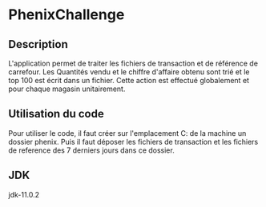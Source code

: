 # PhenixChallenge

## Description 

L'application permet de traiter les fichiers de transaction et de référence de carrefour. Les Quantités vendu et le chiffre d'affaire obtenu sont trié et le top 100 est écrit dans un fichier. Cette action est effectué globalement et pour chaque magasin unitairement.

## Utilisation du code

Pour utiliser le code, il faut créer sur l'emplacement C: de la machine un dossier phenix. Puis il faut déposer les fichiers de transaction et les fichiers de reference des 7 derniers jours dans ce dossier.

## JDK

jdk-11.0.2
